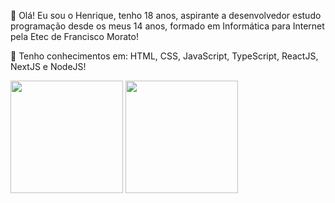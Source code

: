 🤙 Olá! Eu sou o Henrique, tenho 18 anos, aspirante a desenvolvedor estudo programação desde os meus 14 anos,
formado em Informática para Internet pela Etec de Francisco Morato!


🚀 Tenho conhecimentos em:
HTML, CSS, JavaScript, TypeScript, ReactJS, NextJS e NodeJS!
<div style={{display: 'flex'', flex-direticion: 'row'}}>
<img height="180em" src="https://github-readme-stats.vercel.app/api?username=HeenriqueCDS&show_icons=true&hide_border=true&&count_private=true&include_all_commits=true&theme=midnight-purple" />
<img height='180em' src='https://github-readme-stats.vercel.app/api/top-langs/?username=anuraghazra&theme=midnight-purple&layout=compact"'/>
</div>

